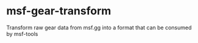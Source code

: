 # msf-gear-transform
Transform raw gear data from msf.gg into a format that can be consumed by msf-tools
